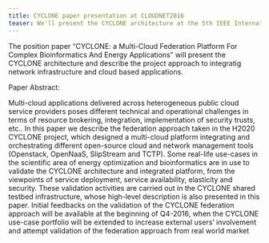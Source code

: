 ```yaml
---
title: CYCLONE paper presentation at CLOUDNET2016
teaser: We'll present the CYCLONE architecture at the 5th IEEE International Conference on Cloud Networking (IEEE CloudNet 2016), 3-5 October 2016 in Pisa, Italy
---
```

The position paper “CYCLONE: a Multi-Cloud Federation Platform For Complex Bioinformatics And Energy Applications” will present the CYCLONE architecture and describe the project approach to integratig network infrastructure and cloud based applications.

Paper Abstract:

Multi-cloud applications delivered across heterogeneous public cloud service providers poses different technical and operational challenges in terms of resource brokering, integration, implementation of security trusts, etc.. In this paper we describe the federation approach taken in the H2020 CYCLONE project, which designed a multi-cloud platform integrating and orchestrating different open-source cloud and network management tools (Openstack, OpenNaaS, SlipStream and TCTP). Some real-life use-cases in the scientific area of energy optimization and bioinformatics are in use to validate the CYCLONE architecture and integrated platform, from the viewpoints of service deployment, service availability, elasticity and security. These validation activities are carried out in the CYCLONE shared testbed infrastructure, whose high-level description is also presented in this paper. Initial feedbacks on the validation of the CYCLONE federation approach will be available at the beginning of Q4-2016, when the CYCLONE use-case portfolio will be extended to increase external users’ involvement and attempt validation of the federation approach from real world market
